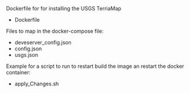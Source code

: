 Dockerfile for for installing the USGS TerriaMap
 - Dockerfile

Files to map in the docker-compose file:
 - deveserver_config.json 
 - config.json
 - usgs.json
 
 Example for a script to run to restart build the image an restart the docker container:
  - apply_Changes.sh


 
